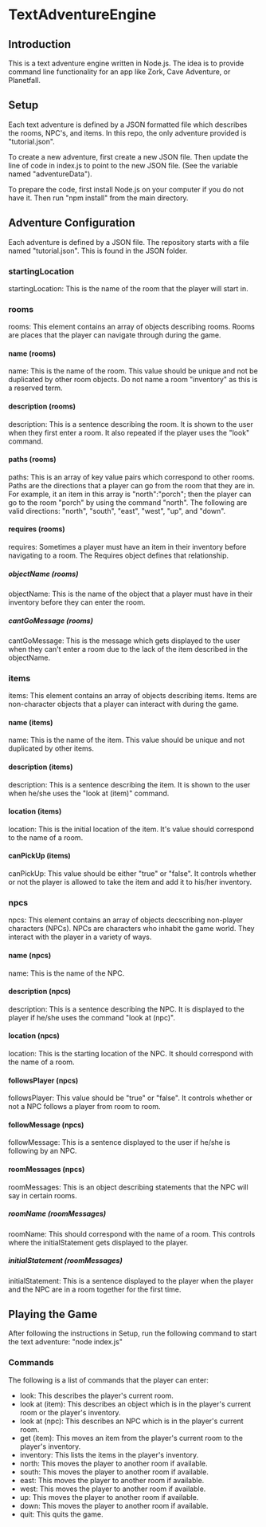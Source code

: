 # TextAdventureEngine

## Introduction
This is a text adventure engine written in Node.js. The idea is to provide command line functionality for an app like Zork, Cave Adventure, or Planetfall.

## Setup
Each text adventure is defined by a JSON formatted file which describes the rooms, NPC's, and items.
In this repo, the only adventure provided is "tutorial.json".

To create a new adventure, first create a new JSON file. Then update the line of code in index.js to point to the new JSON file. (See the variable named "adventureData").

To prepare the code, first install Node.js on your computer if you do not have it. 
Then run "npm install" from the main directory.

## Adventure Configuration

Each adventure is defined by a JSON file. The repository starts with a file named "tutorial.json". This is found in the JSON folder.

### startingLocation
startingLocation: This is the name of the room that the player will start in.

### rooms
rooms: This element contains an array of objects describing rooms. Rooms are places that the player can navigate through during the game.

#### name (rooms)
name: This is the name of the room. This value should be unique and not be duplicated by other room objects. Do not name a room "inventory" as this is a reserved term.

#### description (rooms)
description: This is a sentence describing the room. It is shown to the user when they first enter a room. It also repeated if the player uses the "look" command.

#### paths (rooms)
paths: This is an array of key value pairs which correspond to other rooms. Paths are the directions that a player can go from the room that they are in. For example, it an item in this array is "north":"porch"; then the player can go to the room "porch" by using the command "north". The following are valid directions: "north", "south", "east", "west", "up", and "down".

#### requires (rooms)
requires: Sometimes a player must have an item in their inventory before navigating to a room. The Requires object defines that relationship.

##### objectName (rooms)
objectName: This is the name of the object that a player must have in their inventory before they can enter the room.

##### cantGoMessage (rooms)
cantGoMessage: This is the message which gets displayed to the user when they can't enter a room due to the lack of the item described in the objectName.

### items
items: This element contains an array of objects describing items. Items are non-character objects that a player can interact with during the game.

#### name (items)
name: This is the name of the item. This value should be unique and not duplicated by other items.

#### description (items)
description: This is a sentence describing the item. It is shown to the user when he/she uses the "look at (item)" command.

#### location (items)
location: This is the initial location of the item. It's value should correspond to the name of a room.

#### canPickUp (items)
canPickUp: This value should be either "true" or "false". It controls whether or not the player is allowed to take the item and add it to his/her inventory. 

### npcs
npcs: This element contains an array of objects decscribing non-player characters (NPCs). NPCs are characters who inhabit the game world. They interact with the player in a variety of ways.

#### name (npcs)
name: This is the name of the NPC.

#### description (npcs)
description: This is a sentence describing the NPC. It is displayed to the player if he/she uses the command "look at (npc)".

#### location (npcs)
location: This is the starting location of the NPC. It should correspond with the name of a room.

#### followsPlayer (npcs)
followsPlayer: This value should be "true" or "false". It controls whether or not a NPC follows a player from room to room.

#### followMessage (npcs)
followMessage: This is a sentence displayed to the user if he/she is following by an NPC.

#### roomMessages (npcs)
roomMessages: This is an object describing statements that the NPC will say in certain rooms.

##### roomName (roomMessages)
roomName: This should correspond with the name of a room. This controls where the initialStatement gets displayed to the player.

##### initialStatement (roomMessages)
initialStatement: This is a sentence displayed to the player when the player and the NPC are in a room together for the first time.

## Playing the Game
After following the instructions in Setup, run the following command to start the text adventure: "node index.js"

### Commands
The following is a list of commands that the player can enter:

- look: This describes the player's current room.
- look at (item): This describes an object which is in the player's current room or the player's inventory.
- look at (npc): This describes an NPC which is in the player's current room.
- get (item): This moves an item from the player's current room to the player's inventory.
- inventory: This lists the items in the player's inventory.
- north: This moves the player to another room if available.
- south: This moves the player to another room if available.
- east: This moves the player to another room if available.
- west: This moves the player to another room if available.
- up: This moves the player to another room if available.
- down: This moves the player to another room if available.
- quit: This quits the game.